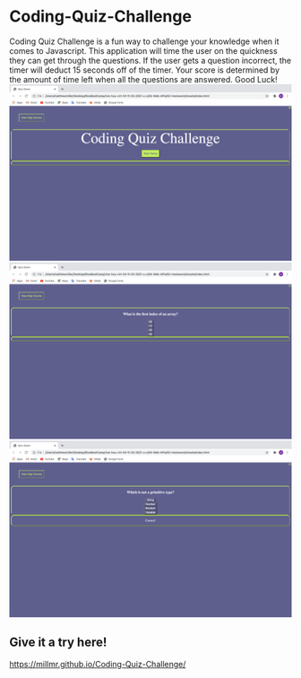 # Coding-Quiz-Challenge

Coding Quiz Challenge is a fun way to challenge your knowledge when it comes to Javascript. This application will time the user on the quickness they can get through the questions. If the user gets a question incorrect, the timer will deduct 15 seconds off of the timer.  Your score is determined by the amount of time left when all the questions are answered.  Good Luck!
![image](https://github.com/Millmr/Coding-Quiz-Challenge/blob/main/Main%20Page.png)
![image](https://github.com/Millmr/Coding-Quiz-Challenge/blob/main/Question.png)
![image](https://github.com/Millmr/Coding-Quiz-Challenge/blob/main/Answer.png)
## Give it a try here!
https://millmr.github.io/Coding-Quiz-Challenge/
